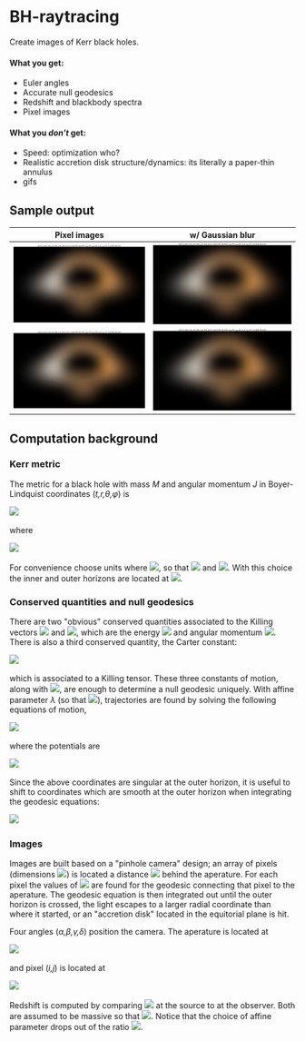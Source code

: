 # BH-raytracing

Create images of Kerr black holes.

#### What you get:
- Euler angles
- Accurate null geodesics
- Redshift and blackbody spectra
- Pixel images

#### What you _don't_ get:
- Speed: optimization who?
- Realistic accretion disk structure/dynamics: its literally a paper-thin annulus
- gifs

## Sample output

Pixel images         |  w/ Gaussian blur
:-------------------:|:-------------------:
![](images/ex1.png)  |  ![](images/ex1.png)
![](images/ex1.png)  |  ![](images/ex1.png)



## Computation background

### Kerr metric

The metric for a black hole with mass _M_ and angular momentum _J_ in Boyer-Lindquist coordinates (_t,r,θ,φ_) is

<img src="https://render.githubusercontent.com/render/math?math=\large\qquad\mathrm{d}s^2 = -\left(1-\frac{r_sr}{\Sigma}\right)\,\mathrm{d}t^2 %2B \frac{\Sigma}{\Delta}\,\mathrm{d}r^2 %2B \Sigma\,\mathrm{d}\theta^2 %2B \left(r^2 %2B a^2 %2B \frac{r_sra^2}{\Sigma}\sin^2{\theta}\right)\,\sin^2{\theta}\,\mathrm{d}\phi^2 - \frac{2r_sra\sin^2{\theta}}{\Sigma}\,\mathrm{d}t\,\mathrm{d}\phi \,,">

where

<img src="https://render.githubusercontent.com/render/math?math=\large\qquad r_s = 2G_N M \,, \qquad a = \frac{J}{M} \,, \qquad \Sigma = r^2 %2B a^2\cos^2{\theta}  \,, \qquad \Delta = r^2 - r_sr %2B a^2 \,.">

For convenience choose units where <img src="https://render.githubusercontent.com/render/math?math=G_NM = 1">, so that <img src="https://render.githubusercontent.com/render/math?math=r_s=2"> and <img src="https://render.githubusercontent.com/render/math?math=a\in[-1,1]">. With this choice the inner and outer horizons are located at <img src="https://render.githubusercontent.com/render/math?math=r_\pm = 1 \pm \sqrt{1-a^2}">.


### Conserved quantities and null geodesics

There are two "obvious" conserved quantities associated to the Killing vectors <img src="https://render.githubusercontent.com/render/math?math=\partial_t"> and <img src="https://render.githubusercontent.com/render/math?math=\partial_\phi">, which are the energy <img src="https://render.githubusercontent.com/render/math?math=E=-p_t"> and angular momentum <img src="https://render.githubusercontent.com/render/math?math=L_z=-p_\phi">. There is also a third conserved quantity, the Carter constant:

<img src="https://render.githubusercontent.com/render/math?math=\large\qquad Q = p_\theta^2 - \cos^2{\theta}\left(a^2E^2-L_z^2\csc^2{\theta}\right) \,,">

which is associated to a Killing tensor. These three constants of motion, along with <img src="https://render.githubusercontent.com/render/math?math=p_\mu p^\mu = 0">, are enough to determine a null geodesic uniquely. With affine parameter _λ_ (so that <img src="https://render.githubusercontent.com/render/math?math=\frac{\mathrm{d}x^\mu}{\mathrm{d}\lambda} = p^\mu">), trajectories are found by solving the following equations of motion,

<img src="https://render.githubusercontent.com/render/math?math=\large\qquad \Sigma\frac{\mathrm{d}t}{\mathrm{d}\lambda} = -a\left(aE\sin^2{\theta} - L_z\right) %2B \frac{r^2 %2B a^2}{\Delta}P(r) \,, \quad \Sigma\frac{\mathrm{d}r}{\mathrm{d}\lambda} = \pm\sqrt{R(r)} \,, \quad \Sigma\frac{\mathrm{d}\theta}{\mathrm{d}\lambda} = \pm\sqrt{\Theta(\theta)} \,, \quad \Sigma\frac{\mathrm{d}\phi}{\mathrm{d}\lambda} = - \left(aE - L_z\csc^2{\theta}\right) %2B \frac{a}{\Delta} P(r) \,,">

where the potentials are

<img src="https://render.githubusercontent.com/render/math?math=\large\qquad P(r) = E(r^2 %2B a^2) - aL_z \,, \quad R(r) = P(r)^2 - \Delta\left(Q %2B (aE-L_z)^2\right) \,, \quad \Theta(\theta) = Q %2B \cos^2{\theta}\left(a^2E^2 - L_z^2\csc^2{\theta}\right) \,.">

Since the above coordinates are singular at the outer horizon, it is useful to shift to coordinates which are smooth at the outer horizon when integrating the geodesic equations:

<img src="https://render.githubusercontent.com/render/math?math=\large\qquad \mathrm{d}v = \mathrm{d}t %2B \frac{r^2 %2B a^2}{\Delta}\,\mathrm{d}r \,, \quad \mathrm{d}\varphi = \mathrm{d}\phi %2B \frac{a}{\Delta}\,\mathrm{d}r \,.">


### Images

Images are built based on a "pinhole camera" design; an array of pixels (dimensions <img src="https://render.githubusercontent.com/render/math?math=\Delta x\times\Delta y">) is located a distance <img src="https://render.githubusercontent.com/render/math?math=\Delta r"> behind the aperature. For each pixel the values of <img src="https://render.githubusercontent.com/render/math?math=E,L_z,Q"> are found for the geodesic connecting that pixel to the aperature. The geodesic equation is then integrated out until the outer horizon is crossed, the light escapes to a larger radial coordinate than where it started, or an "accretion disk" located in the equitorial plane is hit.

Four angles (_α,β,γ,δ_) position the camera. The aperature is located at

<img src="https://render.githubusercontent.com/render/math?math=\large\qquad \mathbf{r} = R_x(\beta)\cdot R_z(\alpha)\cdot (r_0\hat{\mathbf{z}})">

and pixel (_i,j_) is located at

<img src="https://render.githubusercontent.com/render/math?math=\large\qquad \mathbf{r} = R_x(\beta)\cdot R_z(\alpha)\cdot \left(R_y(\delta)\cdot R_z(\gamma)\cdot \langle\delta x_i,\delta y_j, \Delta r \rangle %2B r_0\hat{\mathbf{z}}\right) \,.">

Redshift is computed by comparing <img src="https://render.githubusercontent.com/render/math?math=\omega = -u^\mu p_\mu"> at the source to at the observer. Both are assumed to be massive so that <img src="https://render.githubusercontent.com/render/math?math=u_\text{s}^2 = u_\text{o}^2 = -1">. Notice that the choice of affine parameter drops out of the ratio <img src="https://render.githubusercontent.com/render/math?math=\frac{\omega_\text{s}}{\omega_\text{o}}">.

